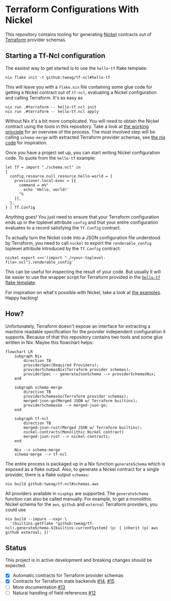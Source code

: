 # Terraform Configurations With Nickel

This repository contains tooling for generating [Nickel](https://github.com/tweag/nickel) contracts out of [Terraform](https://www.terraform.io) provider schemas.

## Starting a Tf-Ncl configuration
The easiest way to get started is to use the `hello-tf` flake template:
```shell
nix flake init -t github:tweag/tf-ncl#hello-tf
```
This will leave you with a `flake.nix` file containing some glue code for
getting a Nickel contract out of `tf-ncl`, evaluating a Nickel configuration
and calling Terraform. It's as easy as
```shell
nix run .#terraform -- hello-tf.ncl init
nix run .#terraform -- hello-tf.ncl apply
```

Without Nix it's a bit more complicated. You will need to obtain the Nickel
contract using the tools in this repository. Take a look at [the working
principle](how) for an overview of the process. The most involved step will be
calling `schema-merge` with extracted Terraform provider schemas, see [the nix
code](nix/terraform_schema.nix) for inspiration.

Once you have a project set up, you can start writing Nickel configuration
code. To quote from the `hello-tf` example:
```nickel
let Tf = import "./schema.ncl" in
{
  config.resource.null_resource.hello-world = {
    provisioner.local-exec = [{
      command = m%"
        echo 'Hello, world!'
      "%
    }],
  },
} | Tf.Config
```

Anything goes! You just need to ensure that your Terraform configuration ends
up in the toplevel attribute `config` and that your entire configuration
evaluates to a record satisfying the `Tf.Config` contract.

To actually turn the Nickel code into a JSON configuration file understood by
Terraform, you need to call `nickel` to export the `renderable_config` toplevel
attribute introduced by the `Tf.Config` contract:
```shell
nickel export <<<'(import "./<your-toplevel-file>.ncl").renderable_config'
```
This can be useful for inspecting the result of your code. But usually it will
be easier to use the wrapper script for Terraform provided in the [`hello-tf`
flake template](examples/hello-tf/flake.nix).

For inspiration on what's possible with Nickel, take a look at [the
examples](examples/). Happy hacking!

## How?
Unfortunately, Terraform doesn't expose an interface for extracting a machine
readable specification for the provider independent configuration it supports.
Because of that this repository contains two tools and some glue written in
Nix. Maybe this flowchart helps:

```mermaid
flowchart LR
    subgraph Nix
        direction TB
        providerSpec(Required Providers);
        providerSchemasNix(Terraform provider schemas);
        providerSpec -- generateJsonSchema --> providerSchemasNix;
    end
    
    subgraph schema-merge
        direction TB
        providerSchemasGo(Terraform provider schemas);
        merged-json-go(Merged JSON w/ Terraform builtins);
        providerSchemasGo --> merged-json-go;
    end

    subgraph tf-ncl
        direction TB
        merged-json-rust(Merged JSON w/ Terraform builtins);
        nickel-contracts(Monolithic Nickel contract)
        merged-json-rust --> nickel-contracts;
    end

    Nix --> schema-merge
    schema-merge --> tf-ncl
```

The entire process is packaged up in a Nix function `generateSchema` which is
exposed as a flake output. Also, to generate a Nickel contract for a single
provider, there is a flake output `schemas`:
```shell
nix build github:tweag/tf-ncl#schemas.aws
```
All providers available in `nixpkgs` are supported. The `generateSchema`
function can also be called manually. For example, to get a monolithic Nickel
schema for the `aws`, `github` and `external` Terraform providers, you could
use
```shell
nix build --impure --expr \
  '(builtins.getFlake "github:tweag/tf-ncl).generateSchema.${builtins.currentSystem} (p: { inherit (p) aws github external; })'
```

## Status

This project is in active development and breaking changes should be expected.

- [x] Automatic contracts for Terraform provider schemas
- [x] Contracts for Terraform state backends [#14][i14], [#15][i15]
- [ ] More documentation [#13][i13]
- [ ] Natural handling of field references [#12][i12]

[i12]: https://github.com/tweag/tf-ncl/issues/12
[i13]: https://github.com/tweag/tf-ncl/issues/13
[i14]: https://github.com/tweag/tf-ncl/issues/14
[i15]: https://github.com/tweag/tf-ncl/issues/15

